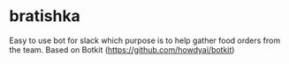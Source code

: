 # bratishka
Easy to use bot for slack which purpose is to help gather food orders from the team. Based on Botkit (https://github.com/howdyai/botkit)
